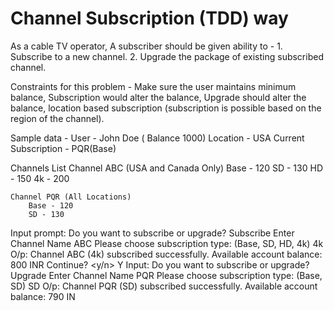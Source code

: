 # Channel Subscription (TDD) way

As a cable TV operator, A subscriber should be given ability to -
    1. Subscribe to a new channel.
    2. Upgrade the package of existing subscribed channel.

Constraints for this problem - Make sure the user maintains minimum balance, Subscription would alter the balance, Upgrade should alter the balance, location based subscription (subscription is possible based on the region of the channel).

Sample data - 
User - John Doe ( Balance 1000)
        Location - USA
       Current Subscription - PQR(Base)

Channels List
    Channel ABC (USA and Canada Only) 
        Base - 120
        SD - 130
        HD - 150
        4k - 200

    Channel PQR (All Locations)
        Base - 120
        SD - 130 


Input prompt: 
Do you want to subscribe or upgrade?
Subscribe
Enter Channel Name
ABC
Please choose subscription type: (Base, SD, HD, 4k)
4k
O/p:
Channel ABC (4k) subscribed successfully.
Available account balance: 800 INR
Continue? <y/n>
Y
Input:
Do you want to subscribe or upgrade?
Upgrade
Enter Channel Name
PQR
Please choose subscription type: (Base, SD)
SD
O/p:
Channel PQR (SD) subscribed successfully.
Available account balance: 790 IN